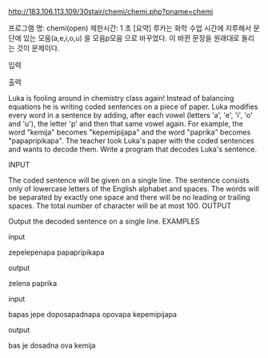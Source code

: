 ﻿http://183.106.113.109/30stair/chemi/chemi.php?pname=chemi

프로그램 명: chemi(open)
제한시간: 1 초
[요약] 루카는 화학 수업 시간에 지루해서 문단에 있는 모음(a,e,i,o,u) 을 모음p모음 으로 바꾸었다. 이 바뀐 문장을 원래대로 돌리는 것이 문제이다.

입력

 
출력

 
Luka is fooling around in chemistry class again! Instead of balancing equations he is writing coded sentences on a piece of paper. Luka modifies every word in a sentence by adding, after each vowel (letters 'a', 'e', 'i', 'o' and 'u'), the letter 'p' and then that same vowel again.
For example, the word "kemija" becomes "kepemipijapa" and the word "paprika" becomes "papapripikapa". The teacher took Luka's paper with the coded sentences and wants to decode them. Write a program that decodes Luka's sentence.

INPUT

The coded sentence will be given on a single line. The sentence consists only of lowercase letters of the English alphabet and spaces. The words will be separated by exactly one space and there will be no leading or trailing spaces. The total number of character will be at most 100.
OUTPUT

Output the decoded sentence on a single line.
EXAMPLES

input

zepelepenapa papapripikapa

output

zelena paprika

input

bapas jepe doposapadnapa opovapa kepemipijapa

output

bas je dosadna ova kemija